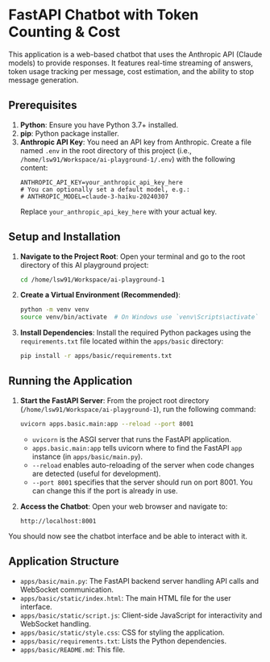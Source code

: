 # FastAPI Chatbot with Token Counting & Cost

This application is a web-based chatbot that uses the Anthropic API (Claude models) to provide responses. It features real-time streaming of answers, token usage tracking per message, cost estimation, and the ability to stop message generation.

## Prerequisites

1.  **Python**: Ensure you have Python 3.7+ installed.
2.  **pip**: Python package installer.
3.  **Anthropic API Key**: You need an API key from Anthropic. Create a file named `.env` in the root directory of this project (i.e., `/home/lsw91/Workspace/ai-playground-1/.env`) with the following content:
    ```env
    ANTHROPIC_API_KEY=your_anthropic_api_key_here
    # You can optionally set a default model, e.g.:
    # ANTHROPIC_MODEL=claude-3-haiku-20240307
    ```
    Replace `your_anthropic_api_key_here` with your actual key.

## Setup and Installation

1.  **Navigate to the Project Root**: Open your terminal and go to the root directory of this AI playground project:
    ```bash
    cd /home/lsw91/Workspace/ai-playground-1
    ```

2.  **Create a Virtual Environment (Recommended)**:
    ```bash
    python -m venv venv
    source venv/bin/activate  # On Windows use `venv\Scripts\activate`
    ```

3.  **Install Dependencies**: Install the required Python packages using the `requirements.txt` file located within the `apps/basic` directory:
    ```bash
    pip install -r apps/basic/requirements.txt
    ```

## Running the Application

1.  **Start the FastAPI Server**: From the project root directory (`/home/lsw91/Workspace/ai-playground-1`), run the following command:
    ```bash
    uvicorn apps.basic.main:app --reload --port 8001
    ```
    *   `uvicorn` is the ASGI server that runs the FastAPI application.
    *   `apps.basic.main:app` tells uvicorn where to find the FastAPI `app` instance (in `apps/basic/main.py`).
    *   `--reload` enables auto-reloading of the server when code changes are detected (useful for development).
    *   `--port 8001` specifies that the server should run on port 8001. You can change this if the port is already in use.

2.  **Access the Chatbot**: Open your web browser and navigate to:
    ```
    http://localhost:8001
    ```

You should now see the chatbot interface and be able to interact with it.

## Application Structure

*   `apps/basic/main.py`: The FastAPI backend server handling API calls and WebSocket communication.
*   `apps/basic/static/index.html`: The main HTML file for the user interface.
*   `apps/basic/static/script.js`: Client-side JavaScript for interactivity and WebSocket handling.
*   `apps/basic/static/style.css`: CSS for styling the application.
*   `apps/basic/requirements.txt`: Lists the Python dependencies.
*   `apps/basic/README.md`: This file. 